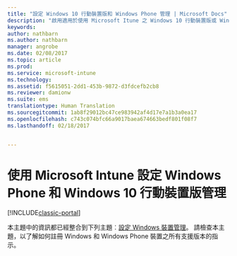 ```yaml
---
title: "設定 Windows 10 行動裝置版和 Windows Phone 管理 | Microsoft Docs"
description: "啟用適用於使用 Microsoft Itune 之 Windows 10 行動裝置版或 Windows Phone 裝置的行動裝置管理 (MDM)。"
keywords: 
author: nathbarn
ms.author: nathbarn
manager: angrobe
ms.date: 02/08/2017
ms.topic: article
ms.prod: 
ms.service: microsoft-intune
ms.technology: 
ms.assetid: f5615051-2dd1-453b-9872-d3fdcefb2cb8
ms.reviewer: damionw
ms.suite: ems
translationtype: Human Translation
ms.sourcegitcommit: 1ab8f29012bc47ce983942af4d17e7a1b3a0ea17
ms.openlocfilehash: c743c074bfc66a9017baea674663bedf801f08f7
ms.lasthandoff: 02/18/2017


---
```



# <a name="set-up-windows-phone-and-windows-10-mobile-management-with-microsoft-intune"></a>使用 Microsoft Intune 設定 Windows Phone 和 Windows 10 行動裝置版管理

[!INCLUDE[classic-portal](../includes/classic-portal.md)]

本主題中的資訊都已經整合到下列主題︰[設定 Windows 裝置管理](set-up-windows-device-management-with-microsoft-intune.md)。 請檢查本主題，以了解如何註冊 Windows 和 Windows Phone 裝置之所有支援版本的指示。
